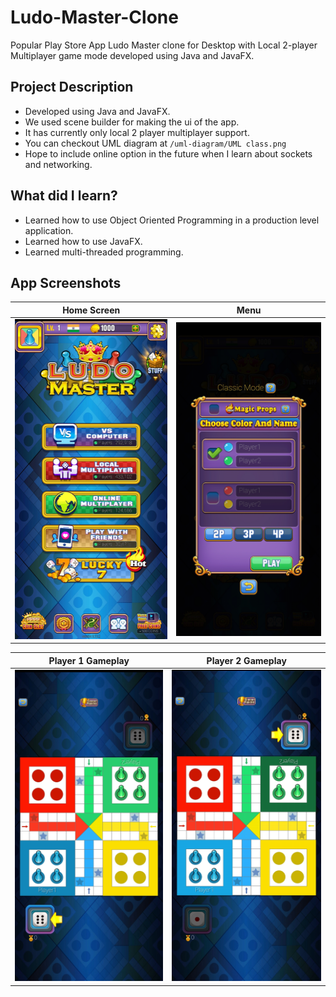 # Ludo-Master-Clone
Popular Play Store App Ludo Master clone for Desktop with Local 2-player Multiplayer game mode developed using Java and JavaFX.

## Project Description
- Developed using Java and JavaFX.
- We used scene builder for making the ui of the app.
- It has currently only local 2 player multiplayer support.
- You can checkout UML diagram at `/uml-diagram/UML class.png`
- Hope to include online option in the future when I learn about sockets and networking.

## What did I learn?
- Learned how to use Object Oriented Programming in a production level application.
- Learned how to use JavaFX.
- Learned multi-threaded programming.

## App Screenshots

Home Screen                |  Menu
:-------------------------:|:-------------------------:
![Home Screen](/AppScreenshots/home.jpg "Home Screen")  |  ![Menu](/AppScreenshots/menu.jpg "Menu")

Player 1 Gameplay          |  Player 2 Gameplay
:-------------------------:|:-------------------------:
![Player 1 Gameplay](/AppScreenshots/p1gameplay.jpg "Player 1 Gameplay")  |  ![Player 2 Gameplay](/AppScreenshots/p2gameplay.jpg "Player 2 Gameplay")

